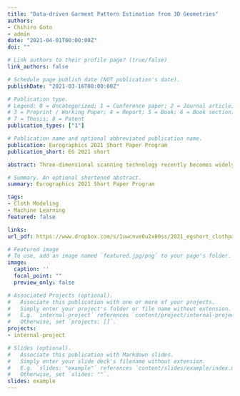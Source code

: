```yaml
---
title: "Data-driven Garment Pattern Estimation from 3D Geometries"
authors:
- Chihiro Goto
- admin
date: "2021-04-01T00:00:00Z"
doi: ""

# Link authors to their profile page? (true/false)
link_authors: false

# Schedule page publish date (NOT publication's date).
publishDate: "2021-03-16T00:00:00Z"

# Publication type.
# Legend: 0 = Uncategorized; 1 = Conference paper; 2 = Journal article;
# 3 = Preprint / Working Paper; 4 = Report; 5 = Book; 6 = Book section;
# 7 = Thesis; 8 = Patent
publication_types: ["1"]

# Publication name and optional abbreviated publication name.
publication: Eurographics 2021 Short Paper Program
publication_short: EG 2021 short

abstract: Three-dimensional scanning technology recently becomes widely available to the public. However, it is difficult to simulate clothing deformation from the scanned people because scanned data lacks information required for the clothing simulation. In this paper, we present a technique to estimate clothing patterns from a scanned person in cloth. Our technique uses image-based deep learning to estimate the type of pattern on the projected image. The key contribution is converting image-based inference into three-dimensional clothing pattern estimation. We evaluate our technique by applying our technique to an actual scan. 

# Summary. An optional shortened abstract.
summary: Eurographics 2021 Short Paper Program

tags:
- Cloth Modeling
- Machine Learning
featured: false

links:
url_pdf: https://www.dropbox.com/s/1uwcnve0u2x80ss/2021_egshort_clothpattern.pdf?dl=0

# Featured image
# To use, add an image named `featured.jpg/png` to your page's folder. 
image:
  caption: ''
  focal_point: ""
  preview_only: false

# Associated Projects (optional).
#   Associate this publication with one or more of your projects.
#   Simply enter your project's folder or file name without extension.
#   E.g. `internal-project` references `content/project/internal-project/index.md`.
#   Otherwise, set `projects: []`.
projects:
- internal-project

# Slides (optional).
#   Associate this publication with Markdown slides.
#   Simply enter your slide deck's filename without extension.
#   E.g. `slides: "example"` references `content/slides/example/index.md`.
#   Otherwise, set `slides: ""`.
slides: example
---
```


